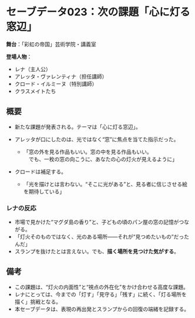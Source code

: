 # セーブデータ023：次の課題「心に灯る窓辺」

**舞台**：「彩虹の帝国」芸術学院・講義室

**登場人物**：
- レナ（主人公）
- アレッタ・ヴァレンティナ（担任講師）
- クロード・イルミーヌ（特別講師）
- クラスメイトたち

## 概要

- 新たな課題が発表される。テーマは「心に灯る窓辺」。
- アレッタが口にしたのは、光ではなく“窓”に焦点を当てた指示だった。
  - 「窓の外を見る作品もいい。窓の中を見る作品もいい。  
　でも、一枚の窓の向こうに、あなたの心の灯火が見えるように」

- クロードは補足する。
  - 「光を描けとは言わない。“そこに光がある”と、見る者に信じさせる絵を期待している」

### レナの反応
- 市場で見かけた“マグダ島の香り”と、子どもの頃のパン屋の窓の記憶がつながる。
- 「灯火そのものではなく、光のある場所――それが“見つめたいもの”だったんだ」
- スランプを抜けたとは言えない。でも、**描く場所を見つけた気がする**。

## 備考

- この課題は、“灯火の内面性”と“視点の外在化”をかけ合わせる高度な課題。
- レナにとっては、今までの「灯す」「見守る」「残す」に続く、「灯る場所を描く」挑戦となる。
- 本セーブデータは、表現の再出発とスランプからの回復の端緒を記録する。